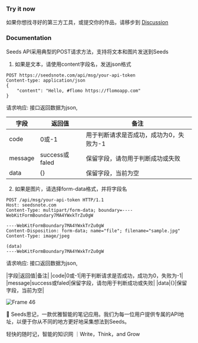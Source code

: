 
### Try it now

如果你想找寻好的第三方工具，或提交你的作品，请移步到 [Discussion](https://github.com/seedsnote/third-party/discussions/categories/ideas-tools)

### Documentation

Seeds API采用典型的POST请求方法，支持将文本和图片发送到Seeds

1. 如果是文本，请使用content字段名，发送json格式

```
POST https://seedsnote.com/api/msg/your-api-token
Content-type: application/json
{
    "content": "Hello, #flomo https://flomoapp.com"
}
```

请求响应: 接口返回数据为json,

|字段|返回值|备注|
|-----|-----|------|
|code|0或-1|用于判断请求是否成功，成功为0，失败为-1|
|message|success或faled|保留字段，请勿用于判断成功或失败|
|data|{}|保留字段，当前为空|

2. 如果是图片，请选择form-data格式，并将字段名

```
POST /api/msg/your-api-token HTTP/1.1
Host: seedsnote.com
Content-Type: multipart/form-data; boundary=----WebKitFormBoundary7MA4YWxkTrZu0gW

----WebKitFormBoundary7MA4YWxkTrZu0gW
Content-Disposition: form-data; name="file"; filename="sample.jpg"
Content-Type: image/jpeg

(data)
----WebKitFormBoundary7MA4YWxkTrZu0gW
```

请求响应: 接口返回数据为json,

|字段|返回值|备注|
|code|0或-1|用于判断请求是否成功，成功为0，失败为-1|
|message|success或faled|保留字段，请勿用于判断成功或失败|
|data|{}|保留字段，当前为空|


![Frame 46](https://user-images.githubusercontent.com/67967374/123350924-96fa7200-d58e-11eb-9410-d8015228e57e.png) 

🌱 Seeds思记，一款优雅智能的笔记应用。我们为每一位用户提供专属的API地址，以便于你从不同的地方更好地采集想法到Seeds。

轻快的随时记，智能的知识网 ｜Write，Think，and Grow

